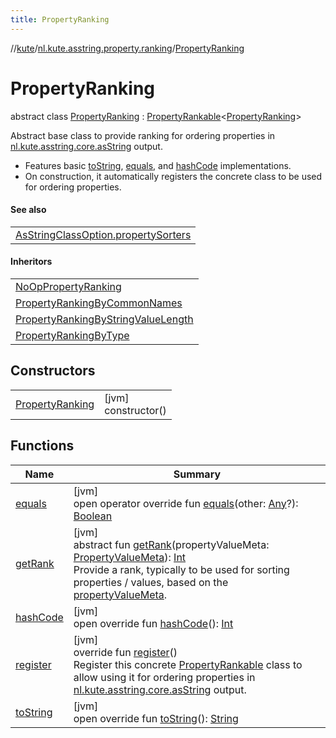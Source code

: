 ```yaml
---
title: PropertyRanking
---
```

//[kute](../../../index.html)/[nl.kute.asstring.property.ranking](../index.html)/[PropertyRanking](index.html)



# PropertyRanking

abstract class [PropertyRanking](index.html) : [PropertyRankable](../-property-rankable/index.html)&lt;[PropertyRanking](index.html)&gt; 

Abstract base class to provide ranking for ordering properties in [nl.kute.asstring.core.asString](../../nl.kute.asstring.core/as-string.html) output.



- 
   Features basic [toString](to-string.html), [equals](equals.html), and [hashCode](hash-code.html) implementations.
- 
   On construction, it automatically registers the concrete class to  be used for ordering properties.




#### See also


| |
|---|
| [AsStringClassOption.propertySorters](../../nl.kute.asstring.annotation.option/-as-string-class-option/property-sorters.html) |


#### Inheritors


| |
|---|
| [NoOpPropertyRanking](../-no-op-property-ranking/index.html) |
| [PropertyRankingByCommonNames](../-property-ranking-by-common-names/index.html) |
| [PropertyRankingByStringValueLength](../-property-ranking-by-string-value-length/index.html) |
| [PropertyRankingByType](../-property-ranking-by-type/index.html) |


## Constructors


| | |
|---|---|
| [PropertyRanking](-property-ranking.html) | [jvm]<br>constructor() |


## Functions


| Name | Summary |
|---|---|
| [equals](equals.html) | [jvm]<br>open operator override fun [equals](equals.html)(other: [Any](https://kotlinlang.org/api/latest/jvm/stdlib/kotlin/-any/index.html)?): [Boolean](https://kotlinlang.org/api/latest/jvm/stdlib/kotlin/-boolean/index.html) |
| [getRank](../-property-rankable/get-rank.html) | [jvm]<br>abstract fun [getRank](../-property-rankable/get-rank.html)(propertyValueMeta: [PropertyValueMeta](../../nl.kute.asstring.property.meta/-property-value-meta/index.html)): [Int](https://kotlinlang.org/api/latest/jvm/stdlib/kotlin/-int/index.html)<br>Provide a rank, typically to be used for sorting properties / values, based on the [propertyValueMeta](../-property-rankable/get-rank.html). |
| [hashCode](hash-code.html) | [jvm]<br>open override fun [hashCode](hash-code.html)(): [Int](https://kotlinlang.org/api/latest/jvm/stdlib/kotlin/-int/index.html) |
| [register](register.html) | [jvm]<br>override fun [register](register.html)()<br>Register this concrete [PropertyRankable](../-property-rankable/index.html) class to allow using it for ordering properties in [nl.kute.asstring.core.asString](../../nl.kute.asstring.core/as-string.html) output. |
| [toString](to-string.html) | [jvm]<br>open override fun [toString](to-string.html)(): [String](https://kotlinlang.org/api/latest/jvm/stdlib/kotlin/-string/index.html) |

